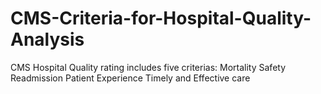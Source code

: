 # CMS-Criteria-for-Hospital-Quality-Analysis
CMS Hospital Quality rating includes five criterias:
Mortality
Safety
Readmission
Patient Experience
Timely and Effective care
